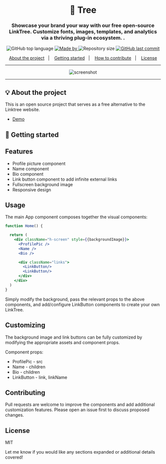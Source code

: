 <h1 align="center">🌲 Tree</h1>
<h3 align="center">Showcase your brand your way with our free open-source LinkTree. Customize fonts, images, templates, and analytics via a thriving plug-in ecosystem. .</h3>

<p align="center">
  <img alt="GitHub top language" src="https://img.shields.io/github/languages/top/jspEclipse/tree?color=04D361&labelColor=000000">
  
  <a href="https://www.linkedin.com/in/johnggli/">
    <img alt="Made by" src="https://img.shields.io/static/v1?label=made%20by&message=Jsp%20Eclipse&color=04D361&labelColor=000000">
  </a>
  
  <img alt="Repository size" src="https://img.shields.io/github/repo-size/jspEclipse/tree?color=04D361&labelColor=000000">
  
  <a href="https://github.com/jspEclipse/tree/commits/master">
    <img alt="GitHub last commit" src="https://img.shields.io/github/last-commit/jspEclipse/tree?color=04D361&labelColor=000000">
  </a>
</p>

<p align="center">
  <a href="#-about-the-project">About the project</a>&nbsp;&nbsp;&nbsp;|&nbsp;&nbsp;&nbsp;
  <a href="#-getting-started">Getting started</a>&nbsp;&nbsp;&nbsp;|&nbsp;&nbsp;&nbsp;
  <a href="#-how-to-contribute">How to contribute</a>&nbsp;&nbsp;&nbsp;|&nbsp;&nbsp;&nbsp;
  <a href="#-license">License</a>
</p>

---

<p align="center">
  <img alt="screenshot" src="https://github.com/jspEclipse/tree/blob/main/tree/public/images/demo2.png">
</p>

---

## 💡 About the project

This is an open source project that serves as a free alternative to the Linktree website.
- [Demo](https://johnggli.github.io/linktree)

## 🚀 Getting started

## Features

- Profile picture component
- Name component  
- Bio component
- Link button component to add infinite external links  
- Fullscreen background image
- Responsive design

## Usage

The main App component composes together the visual components:

```jsx
function Home() {

  return (
    <div className="h-screen" style={{backgroundImage}}>
      <ProfilePic />
      <Name /> 
      <Bio />

      <div className="links">
        <LinkButton/> 
        <LinkButton/>  
      </div>
    </div>
  )
}
```

Simply modify the background, pass the relevant props to the above components, and add/configure LinkButton components to create your own LinkTree.

## Customizing

The background image and link buttons can be fully customized by modifying the appropriate assets and component props.

Component props:

- ProfilePic - src 
- Name - children
- Bio - children 
- LinkButton - link, linkName 

## Contributing

Pull requests are welcome to improve the components and add additional customization features. Please open an issue first to discuss proposed changes.

## License

MIT

Let me know if you would like any sections expanded or additional details covered!
